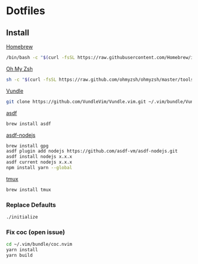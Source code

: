 # Dotfiles

## Install

[Homebrew](https://brew.sh)

```bash
/bin/bash -c "$(curl -fsSL https://raw.githubusercontent.com/Homebrew/install/HEAD/install.sh)"
```

[Oh My Zsh](https://ohmyz.sh)

```bash
sh -c "$(curl -fsSL https://raw.github.com/ohmyzsh/ohmyzsh/master/tools/install.sh)"
```

[Vundle](https://github.com/VundleVim/Vundle.vim)

```bash
git clone https://github.com/VundleVim/Vundle.vim.git ~/.vim/bundle/Vundle.vim
```

[asdf](http://asdf-vm.com/guide/getting-started.html#_1-install-dependencies)

```bash
brew install asdf
```

[asdf-nodejs](https://github.com/asdf-vm/asdf-nodejs)

```bash
brew install gpg
asdf plugin add nodejs https://github.com/asdf-vm/asdf-nodejs.git
asdf install nodejs x.x.x
asdf current nodejs x.x.x
npm install yarn --global
```

[tmux](https://github.com/tmux/tmux/wiki)

```bash
brew install tmux
```

### Replace Defaults

```bash
./initialize
```

### Fix coc (open issue)

```bash
cd ~/.vim/bundle/coc.nvim
yarn install
yarn build
```
